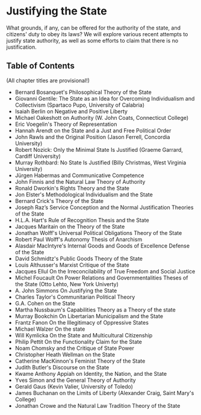 # Justifying the State

What grounds, if any, can be offered for the authority of the state, and citizens' duty to obey its laws?
We will explore various recent attempts to justify state authority, as well as some efforts to claim that there is no
justification.

## Table of Contents

(All chapter titles are provisional!)

- Bernard Bosanquet's Philosophical Theory of the State
- Giovanni Gentile: The State as an Idea for Overcoming Individualism and Collectivism (Spartaco Pupo, University of Calabria)
- Isaiah Berlin on Negative and Positive Liberty
- Michael Oakeshott on Authority (W. John Coats, Connecticut College)
- Eric Voegelin's Theory of Representation
- Hannah Arendt on the State and a Just and Free Political Order
- John Rawls and the Original Position (Jason Ferrell, Concordia University)
- Robert Nozick: Only the Minimal State Is Justified (Graeme Garrard, Cardiff University)
- Murray Rothbard: No State Is Justified (Billy Christmas, West Virginia University)
- Jürgen Habermas and Communicative Competence
- John Finnis and the Natural Law Theory of Authority 
- Ronald Dworkin's Rights Theory and the State
- Jon Elster's Methodological Individualism and the State
- Bernard Crick's Theory of the State
- Joseph Raz’s Service Conception and the Normal Justification Theories of the State
- H.L.A. Hart's Rule of Recognition Thesis and the State
- Jacques Maritain on the Theory of the State
- Jonathan Wolff's Universal Political Obligations Theory of the State
- Robert Paul Wolff's Autonomy Thesis of Anarchism
- Alasdair MacIntyre's Internal Goods and Goods of Excellence Defense of the State
- David Schmidtz's Public Goods Theory of the State
- Louis Althusser's Marxist Critique of the State
- Jacques Ellul On the Irreconcilability of True Freedom and Social Justice
- Michel Foucault On Power Relations and Governmentalities Theses of the State (Otto Lehto, New York Univerty)
- A. John Simmons On Justifying the State
- Charles Taylor's Communitarian Political Theory
- G.A. Cohen on the State
- Martha Nussbaum's Capabilities Theory as a Theory of the state
- Murray Bookchin On Libertarian Municipalism and the State
- Frantz Fanon On the Illegitimacy of Oppressive States
- Michael Walzer On the state
- Will Kymlicka On the State and Multicultural Citizenship
- Philip Pettit On the Functionality Claim for the State
- Noam Chomsky and the Critique of State Power
- Christopher Heath Wellman on the State
- Catherine MacKinnon's Feminist Theory of the State
- Judith Butler's Discourse on the State
- Kwame Anthony Appiah on Identity, the Nation, and the State
- Yves Simon and the General Theory of Authority 
- Gerald Gaus (Kevin Valier, University of Toledo)
- James Buchanan on the Limits of Liberty (Alexander Craig, Saint Mary's College)
- Jonathan Crowe and the Natural Law Tradition Theory of the State

  
